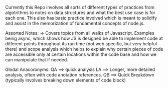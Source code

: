 Currently this Repo involves all sorts of different types of practices from algotrithms to notes on data structures and what the best use case is for each one. This also has basic practice involved which is meant to solidify and assist in the memorization of fundamental concepts of node.js.

Assorted Notes:
  -> Covers topics from all walks of Javascript. Examples being async, which shows how JS is designed be able to implement code at different points throughout its run time (not web specific, but very helpful there) and scope analysis which helps to explain why certain pieces of code are accessible only at certain locations within the code base and how we can manipulate that if needed. 


Glodal Anacoronyms:
QA ==> quick analysis
LA ==> Longer, more detailed analysis, often with code anotation references.
QB ==> Quick Breakdown (typically involves breaking down elements of code block)